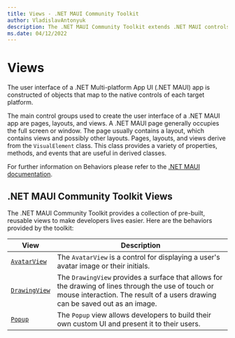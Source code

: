 ```yaml
---
title: Views - .NET MAUI Community Toolkit
author: VladislavAntonyuk
description: The .NET MAUI Community Toolkit extends .NET MAUI controls.
ms.date: 04/12/2022
---
```


# Views

The user interface of a .NET Multi-platform App UI (.NET MAUI) app is constructed of objects that map to the native controls of each target platform.

The main control groups used to create the user interface of a .NET MAUI app are pages, layouts, and views. A .NET MAUI page generally occupies the full screen or window. The page usually contains a layout, which contains views and possibly other layouts. Pages, layouts, and views derive from the `VisualElement` class. This class provides a variety of properties, methods, and events that are useful in derived classes.

For further information on Behaviors please refer to the [.NET MAUI documentation](/dotnet/maui/user-interface/controls/).

## .NET MAUI Community Toolkit Views

The .NET MAUI Community Toolkit provides a collection of pre-built, reusable views to make developers lives easier. Here are the behaviors provided by the toolkit:

| View | Description |
| --------- | ----------- |
| [`AvatarView`](AvatarView.md) | The `AvatarView` is a control for displaying a user's avatar image or their initials. |
| [`DrawingView`](DrawingView.md) | The `DrawingView` provides a surface that allows for the drawing of lines through the use of touch or mouse interaction. The result of a users drawing can be saved out as an image. |
| [`Popup`](popup.md) | The `Popup` view allows developers to build their own custom UI and present it to their users. |
